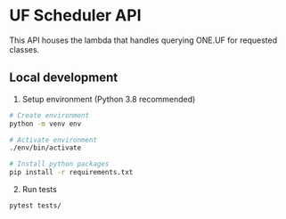 # UF Scheduler API

This API houses the lambda that handles querying ONE.UF for requested classes.

## Local development

1. Setup environment (Python 3.8 recommended)

```sh
# Create environment
python -m venv env

# Activate environment
./env/bin/activate

# Install python packages
pip install -r requirements.txt
```

2. Run tests

```sh
pytest tests/
```
